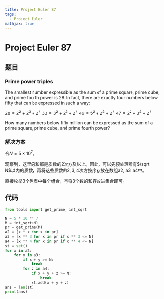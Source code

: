 ```yaml
---
title: Project Euler 87
tags:
  - Project Euler
mathjax: true
---
```

<escape><!-- more --></escape>

# Project Euler 87
## 题目
### Prime power triples
The smallest number expressible as the sum of a prime square, prime cube, and prime fourth power is $28$. In fact, there are exactly four numbers below fifty that can be expressed in such a way:

$28 = 2^2 + 2^3 + 2^4$
$33 = 3^2 + 2^3 + 2^4$
$49 = 5^2 + 2^3 + 2^4$
$47 = 2^2 + 3^3 + 2^4$

How many numbers below fifty million can be expressed as the sum of a prime square, prime cube, and prime fourth power?

### 解决方案

令$N=5\times10^7$。

观察到，这里的和都是质数的$2$次方及以上。因此，可以先预处理所有$\sqrt N$以内的质数，再将这些质数的$2,3,4$次方按序存放在数组a2, a3, a4中。

直接枚举$3$个列表中每个组合，再将$3$个数的和存放进集合即可。

## 代码
```py
from tools import get_prime, int_sqrt

N = 5 * 10 ** 7
M = int_sqrt(N)
pr = get_prime(M)
a2 = [x * x for x in pr]
a3 = [x ** 3 for x in pr if x ** 3 <= N]
a4 = [x ** 4 for x in pr if x ** 4 <= N]
st = set()
for x in a2:
    for y in a3:
        if x + y >= N:
            break
        for z in a4:
            if x + y + z >= N:
                break
            st.add(x + y + z)
ans = len(st)
print(ans)

```